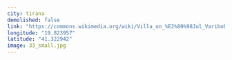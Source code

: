 ```yaml
---
city: tirana
demolished: false
link: "https://commons.wikimedia.org/wiki/Villa_on_%E2%80%98Jul_Variboba%E2%80%99_Street"
longitude: "19.823957"
latitude: "41.322942"
image: 33_small.jpg
---
```

